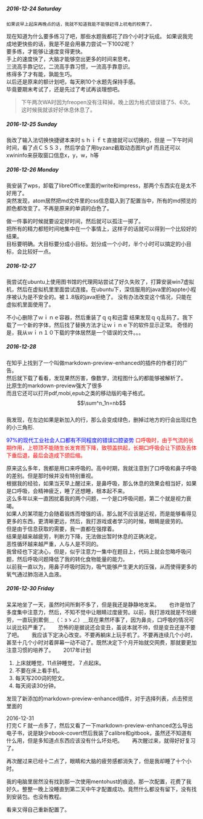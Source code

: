 ##### 2016-12-24 Saturday

    如果说早上起床再晚点的话，我就不知道我能不能够赶得上杭电的校赛了。
现在知道为什么要多练习了吧，那些水题我都花了四个小时才玩成。
如果说我完成地更快些的话，我是不是会用暴力尝试一下1002呢？  
要多练，才能够让速度变得更快。  
手上的速度快了，大脑才能够空出更多的时间来思考。  
三流高手靠记忆，二流高手靠习惯，一流高手靠意识。  
练得多了才有能，孰能生巧。  
以后还是原来的额计划吧，每天刷10个水题先保持手感。  
毕竟要期末考试了，还是先过了考试再谈理想吧。  
> 下午两次WA时因为freopen没有注释掉。晚上因为格式错误错了5、6次。这时候我就该好好休息休息了。

##### 2016-12-25 Sunday

我改了输入法切换快捷键本来时ｓｈｉｆｔ直接就可以切换的，但是
一下午时间时间，看了点ＣＳＳ３，然后学会了用byzanz截取动态图片gif
而且还可以xwininfo来获取窗口信息x，y，w，h等   


##### 2016-12-26 Monday

我安装了wps，卸载了libreOffice里面的write和impress，那两个东西实在是太不好用了。  
突然发现，atom居然把md文件里的css信息载入到了配置当中，所有的md预览的颜色都改变了。不再是原来的单调的白色了。

做一件事的时候就要设定好时间，然后就可以孤注一掷了。  
把所有的精力都短时间地集中在一个事情上，这样子的话就可以得到一个比较好的结果。  
目标要明确。大目标要分成小目标。划分成一个小时，半个小时可以搞定的小目标，会比较好一点。  

##### 2016-12-27
  我尝试在ubuntu上使用图书馆的代理网站尝试了好久失败了，打算安装win7虚拟机，然后在虚拟机里里面尝试连接。在ubuntu下，深信服用的java里的appte小程序被认为是不安全的。被１.8版的java拒绝了。
  没有办法改变这个情况，只能在虚拟机里面使用了。
  
  不小心删除了ｗｉｎｅ容器，然后重装了ｑｑ和迅雷
  结果发现ｑｑ乱码了。我下载了一个新的字体，然后找了替换方法才让ｗｉｎｅ下的软件显示正常。
  奇怪的是，我从ｗｉｎ１０下载的字体居然是一个错误的文件。。。
  
##### 2016-12-28

在知乎上找到了一个叫做markdown-preview-enhanced的插件的作者打的广告。  
然后就下载了看看，发现果然厉害，像数学，流程图什么的都能够被解析了。  
比原生的markdown-preview强大了很多　　  
而且它还可以打开pdf,mobi,epub之类的移动版的电子格式。  
 $$\sum^n_1n=nb$$  
我发现，在左边如果是新加入的行，那么会变成绿色，删掉过地方的行会出现红色的小三角形.　　

<font color=blue> 97%的现代工业社会人口都有不同程度的错误口腔姿势  </font>
<font color=red>口呼吸时，由于气流的长期作用，上颚顶不能随生长发育而下降，致颚盖拱起，长期口呼吸会让下颌及舌体下垂后退，最后会造成下颌后缩。</font>

原来这么多年，我都是用口来呼吸的。高中时期，我就注意到了口呼吸和鼻子呼吸的差别。但是那时候并没有特别重视。  
根据我的经验，如果当天早上醒过来，是鼻呼吸，那么休息的效果会相当好，如果是口呼吸，会精神疲乏，睡了还想睡，根本起不来。    
这么多年以来一直困扰着我的两个问题，一个是口呼吸问题，第二个就是视力衰竭。    
如果人的某项能力会随着锻炼而增强的话，那么就不应该是近视，而是能够看得见更多的东西，更清晰更远，然后，我打游戏或者学习的时候，眼睛是疲劳的。    
但是由于信息获取的需要，我一直都在强撑着。    
结果是越来越疲劳，判断力下降，无法做出暂时休息的正确决定。  
恶性循环越来越严重，人与人是不同的。    
我曾经也下定决心，但是，似乎注意力一集中在题目上，代码上就会忽略呼吸问题，然后呼吸问题降低了我的转化食物能量的能力。    
以前我一直以为，用鼻子呼吸时因为，吸气能够产生更大的压强，从而使得更多的氧气通过肺泡进入血液。   

##### 2016-12-30 Friday  
呆呆地坐了一天，虽然时间所剩不多了，但是我还是静静地发呆。　　
也许是怕了多度集中注意力，然后，不知不觉中让眼睛过度疲劳。以前，我打游戏就是不怕疲劳，一直玩到累倒＿（：зゝ∠）＿现在果然坏事了，因为鼻炎，口呼吸的情况可以说比较严重了。　　
恐怖的是据说还会变丑，虽说本就不帅，但是变丑还是不要了吧。　　
我应该下定决心改变。不要再躺床上玩手机了。不要再连续几个小时，甚至十几个小时对着屏幕一动不动了。既然决定下个月开始就交网费，那就要更加注意习惯的培养了。　　
2017年计划
1. 上床就睡觉，11点钟睡觉，７点起床。
2. 不要在床上看手机。
3. 每天写200词的短文。
4. 每天阅读30分钟。


发现了新添加的markdown-preview-enhanced插件，对于选择列表，点击预览里面的


2016-12-31      
打完ＣＦ就一点多了，然后又看了一下markdown-preview-enhanced怎么导出电子书，说是缺少ebook-covert然后我装了calibre和gitbook，虽然还不知道有什么用，但是多知道点东西应该没有什么坏处吧。　　
再次醒过来，就得好好复习了。
    
再次醒过来已经十二点了，眼睛和大脑的疲劳感都消失了，但是我却睡了十个小时。
    
我的电脑里居然没有找到那一次使用mentohust的痕迹。那一次配置，花费了我好久。整整一晚上没睡直到第二天中午才配置成功。竟然什么都没有留下，没有找到安装包。也没有教程。

看来又得自己重新配置了。
